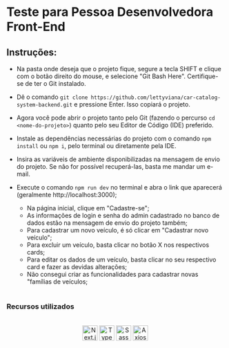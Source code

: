 # **Teste para Pessoa Desenvolvedora Front-End**

## **Instruções:**

- Na pasta onde deseja que o projeto fique, segure a tecla SHIFT e clique com o botão direito do mouse, e selecione "Git Bash Here". Certifique-se de ter o Git instalado.
- Dê o comando `git clone https://github.com/lettyviana/car-catalog-system-backend.git` e pressione Enter. Isso copiará o projeto.
- Agora você pode abrir o projeto tanto pelo Git (fazendo o percurso `cd <nome-do-projeto>`) quanto pelo seu Editor de Código (IDE) preferido.
- Instale as dependências necessárias do projeto com o comando `npm install` ou `npm i`, pelo terminal ou diretamente pela IDE.
- Insira as variáveis de ambiente disponibilizadas na mensagem de envio do projeto. Se não for possível recuperá-las, basta me mandar um e-mail.
- Execute o comando `npm run dev` no terminal e abra o link que aparecerá (geralmente http://localhost:3000);

  - Na página inicial, clique em "Cadastre-se";
  - As informações de login e senha do admin cadastrado no banco de dados estão na mensagem de envio do projeto também;
  - Para cadastrar um novo veículo, é só clicar em "Cadastrar novo veículo";
  - Para excluir um veículo, basta clicar no botão X nos respectivos cards;
  - Para editar os dados de um veículo, basta clicar no seu respectivo card e fazer as devidas alterações;
  - Não consegui criar as funcionalidades para cadastrar novas "famílias de veículos;


# 

### **Recursos utilizados**

<div style="display: inline_block" align="center"><br />
    <img src="https://img.shields.io/badge/Next.js-purple?style=for-the-badge&logo=nextdotjs" height="35px" alt="Next.js" align="center" />
    <img src="https://img.shields.io/badge/Typescript-blue?style=for-the-badge&logo=typescript&logoColor=white
    " height="35px" alt="TypeScript" align="center" />
    <img src="https://img.shields.io/badge/Sass-pink?style=for-the-badge&logo=sass" height="35px" alt="Sass" align="center" />
    <img src="https://img.shields.io/badge/Axios-purple?style=for-the-badge&logo=axios
    " height="35px" alt="Axios" align="center" />
</div><br />

#